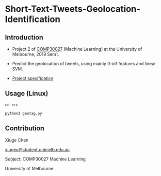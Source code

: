 # Short-Text-Tweets-Geolocation-Identification

## Introduction

* Project 2 of [COMP30027](https://handbook.unimelb.edu.au/subjects/comp30027) (Machine Learning) at the University of Melbourne, 2019 Sem1.

* Predict the geolocation of tweets, using mainly tf-idf features and linear SVM. 

* [Project specification](project_specification.pdf)

## Usage (Linux)

`cd src`

`python3 geotag.py`


## Contribution
Xiuge Chen

xiugec@student.unimelb.edu.au

Subject: COMP30027 Machine Learning

University of Melbourne
